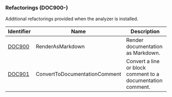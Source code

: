### Refactorings (DOC900-)

Additional refactorings provided when the analyzer is installed.

Identifier | Name | Description
-----------|------|-------------
[DOC900](DOC900.md) | RenderAsMarkdown | Render documentation as Markdown.
[DOC901](DOC901.md) | ConvertToDocumentationComment | Convert a line or block comment to a documentation comment.
